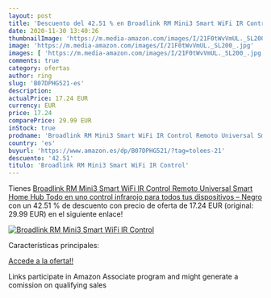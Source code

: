 ```yaml
---
layout: post
title: 'Descuento del 42.51 % en Broadlink RM Mini3 Smart WiFi IR Control'
date: 2020-11-30 13:40:26
thumbnailImage: 'https://m.media-amazon.com/images/I/21F0tWvVmUL._SL200_.jpg'
image: 'https://m.media-amazon.com/images/I/21F0tWvVmUL._SL200_.jpg'
images: [ 'https://m.media-amazon.com/images/I/21F0tWvVmUL._SL200_.jpg' ]
comments: true
category: ofertas
author: ring
slug: 'B07DPHG521-es'
description:
actualPrice: 17.24 EUR
currency: EUR
price: 17.24
comparePrice: 29.99 EUR
inStock: true
prodname: 'Broadlink RM Mini3 Smart WiFi IR Control Remoto Universal Smart Home Hub  Todo en uno control infrarojo para todos tus dispositivos – Negro'
country: 'es'
buyurl: 'https://www.amazon.es/dp/B07DPHG521/?tag=tolees-21'
descuento: '42.51'
titulo: 'Broadlink RM Mini3 Smart WiFi IR Control'
---
```


Tienes [Broadlink RM Mini3 Smart WiFi IR Control Remoto Universal Smart Home Hub  Todo en uno control infrarojo para todos tus dispositivos – Negro](https://www.amazon.es/dp/B07DPHG521/?tag=tolees-21) con un 42.51 % de descuento con precio de oferta de 17.24 EUR (original: 29.99 EUR) en el siguiente enlace!

[![Broadlink RM Mini3 Smart WiFi IR Control](https://m.media-amazon.com/images/I/21F0tWvVmUL._SL200_.jpg)](https://www.amazon.es/dp/B07DPHG521/?tag=tolees-21)

Características principales:


[Accede a la oferta!!](https://www.amazon.es/dp/B07DPHG521/?tag=tolees-21)

Links participate in Amazon Associate program and might generate a comission on qualifying sales


